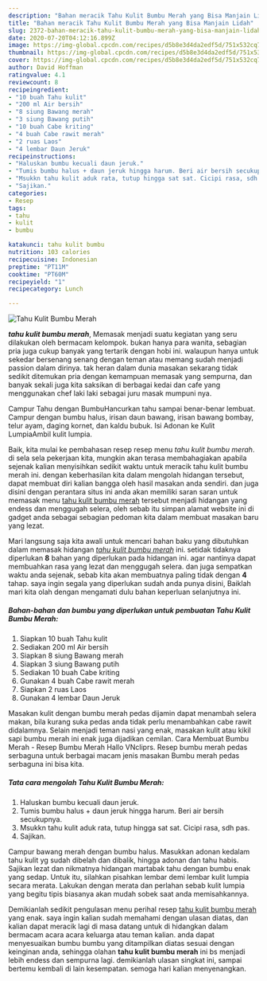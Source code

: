 ```yaml
---
description: "Bahan meracik Tahu Kulit Bumbu Merah yang Bisa Manjain Lidah"
title: "Bahan meracik Tahu Kulit Bumbu Merah yang Bisa Manjain Lidah"
slug: 2372-bahan-meracik-tahu-kulit-bumbu-merah-yang-bisa-manjain-lidah
date: 2020-07-20T04:12:16.899Z
image: https://img-global.cpcdn.com/recipes/d5b8e3d4da2edf5d/751x532cq70/tahu-kulit-bumbu-merah-foto-resep-utama.jpg
thumbnail: https://img-global.cpcdn.com/recipes/d5b8e3d4da2edf5d/751x532cq70/tahu-kulit-bumbu-merah-foto-resep-utama.jpg
cover: https://img-global.cpcdn.com/recipes/d5b8e3d4da2edf5d/751x532cq70/tahu-kulit-bumbu-merah-foto-resep-utama.jpg
author: David Hoffman
ratingvalue: 4.1
reviewcount: 8
recipeingredient:
- "10 buah Tahu kulit"
- "200 ml Air bersih"
- "8 siung Bawang merah"
- "3 siung Bawang putih"
- "10 buah Cabe kriting"
- "4 buah Cabe rawit merah"
- "2 ruas Laos"
- "4 lembar Daun Jeruk"
recipeinstructions:
- "Haluskan bumbu kecuali daun jeruk."
- "Tumis bumbu halus + daun jeruk hingga harum. Beri air bersih secukupnya."
- "Msukkn tahu kulit aduk rata, tutup hingga sat sat. Cicipi rasa, sdh pas."
- "Sajikan."
categories:
- Resep
tags:
- tahu
- kulit
- bumbu

katakunci: tahu kulit bumbu 
nutrition: 103 calories
recipecuisine: Indonesian
preptime: "PT11M"
cooktime: "PT60M"
recipeyield: "1"
recipecategory: Lunch

---
```



![Tahu Kulit Bumbu Merah](https://img-global.cpcdn.com/recipes/d5b8e3d4da2edf5d/751x532cq70/tahu-kulit-bumbu-merah-foto-resep-utama.jpg)

<b><i>tahu kulit bumbu merah</i></b>, Memasak menjadi suatu kegiatan yang seru dilakukan oleh bermacam kelompok. bukan hanya para wanita, sebagian pria juga cukup banyak yang tertarik dengan hobi ini. walaupun hanya untuk sekedar bersenang senang dengan teman atau memang sudah menjadi passion dalam dirinya. tak heran dalam dunia masakan sekarang tidak sedikit ditemukan pria dengan kemampuan memasak yang sempurna, dan banyak sekali juga kita saksikan di berbagai kedai dan cafe yang menggunakan chef laki laki sebagai juru masak mumpuni nya.

Campur Tahu dengan BumbuHancurkan tahu sampai benar-benar lembuat. Campur dengan bumbu halus, irisan daun bawang, irisan bawang bombay, telur ayam, daging kornet, dan kaldu bubuk. Isi Adonan ke Kulit LumpiaAmbil kulit lumpia.

Baik, kita mulai ke pembahasan resep resep menu <i>tahu kulit bumbu merah</i>. di sela sela pekerjaan kita, mungkin akan terasa membahagiakan apabila sejenak kalian menyisihkan sedikit waktu untuk meracik tahu kulit bumbu merah ini. dengan keberhasilan kita dalam mengolah hidangan tersebut, dapat membuat diri kalian bangga oleh hasil masakan anda sendiri. dan juga disini dengan perantara situs ini anda akan memiliki saran saran untuk memasak menu <u>tahu kulit bumbu merah</u> tersebut menjadi hidangan yang endess dan menggugah selera, oleh sebab itu simpan alamat website ini di gadget anda sebagai sebagian pedoman kita dalam membuat masakan baru yang lezat.


Mari langsung saja kita awali untuk mencari bahan baku yang dibutuhkan dalam memasak hidangan <u><i>tahu kulit bumbu merah</i></u> ini. setidak tidaknya diperlukan <b>8</b> bahan yang diperlukan pada hidangan ini. agar nantinya dapat membuahkan rasa yang lezat dan menggugah selera. dan juga sempatkan waktu anda sejenak, sebab kita akan membuatnya paling tidak dengan <b>4</b> tahap. saya ingin segala yang diperlukan sudah anda punya disini, Baiklah mari kita olah dengan mengamati dulu bahan keperluan selanjutnya ini.

<!--inarticleads1-->

##### Bahan-bahan dan bumbu yang diperlukan untuk pembuatan Tahu Kulit Bumbu Merah:

1. Siapkan 10 buah Tahu kulit
1. Sediakan 200 ml Air bersih
1. Siapkan 8 siung Bawang merah
1. Siapkan 3 siung Bawang putih
1. Sediakan 10 buah Cabe kriting
1. Gunakan 4 buah Cabe rawit merah
1. Siapkan 2 ruas Laos
1. Gunakan 4 lembar Daun Jeruk


Masakan kulit dengan bumbu merah pedas dijamin dapat menambah selera makan, bila kurang suka pedas anda tidak perlu menambahkan cabe rawit didalamnya. Selain menjadi teman nasi yang enak, masakan kulit atau kikil sapi bumbu merah ini enak juga dijadikan cemilan. Cara Membuat Bumbu Merah - Resep Bumbu Merah Hallo VNcliprs. Resep bumbu merah pedas serbaguna untuk berbagai macam jenis masakan Bumbu merah pedas serbaguna ini bisa kita. 

<!--inarticleads2-->

##### Tata cara mengolah Tahu Kulit Bumbu Merah:

1. Haluskan bumbu kecuali daun jeruk.
1. Tumis bumbu halus + daun jeruk hingga harum. Beri air bersih secukupnya.
1. Msukkn tahu kulit aduk rata, tutup hingga sat sat. Cicipi rasa, sdh pas.
1. Sajikan.


Campur bawang merah dengan bumbu halus. Masukkan adonan kedalam tahu kulit yg sudah dibelah dan dibalik, hingga adonan dan tahu habis. Sajikan lezat dan nikmatnya hidangan martabak tahu dengan bumbu enak yang sedap. Untuk itu, silahkan pisahkan lembar demi lembar kulit lumpia secara merata. Lakukan dengan merata dan perlahan sebab kulit lumpia yang begitu tipis biasanya akan mudah sobek saat anda memisahkannya. 

Demikianlah sedikit pengulasan menu perihal resep <u>tahu kulit bumbu merah</u> yang enak. saya ingin kalian sudah memahami dengan ulasan diatas, dan kalian dapat meracik lagi di masa datang untuk di hidangkan dalam bermacam acara acara keluarga atau teman kalian. anda dapat menyesuaikan bumbu bumbu yang ditampilkan diatas sesuai dengan keinginan anda, sehingga olahan <b>tahu kulit bumbu merah</b> ini bs menjadi lebih endess dan sempurna lagi. demikianlah ulasan singkat ini, sampai bertemu kembali di lain kesempatan. semoga hari kalian menyenangkan.
